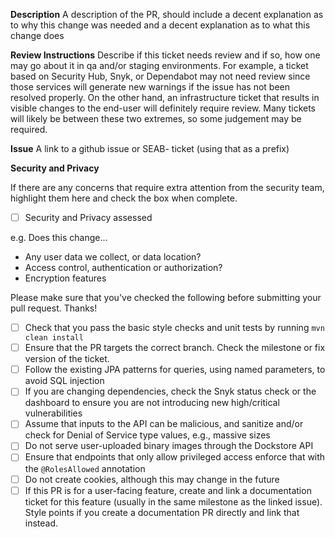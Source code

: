 **Description**
A description of the PR, should include a decent explanation as to why this change was needed and a decent explanation as to what this change does

**Review Instructions**
Describe if this ticket needs review and if so, how one may go about it in qa and/or staging environments.
For example, a ticket based on Security Hub, Snyk, or Dependabot may not need review since those services 
will generate new warnings if the issue has not been resolved properly. On the other hand, an infrastructure
ticket that results in visible changes to the end-user will definitely require review. 
Many tickets will likely be between these two extremes, so some judgement may be required.

**Issue**
A link to a github issue or SEAB- ticket (using that as a prefix)

**Security and Privacy**

If there are any concerns that require extra attention from the security team, highlight them here and check the box when complete. 

- [ ] Security and Privacy assessed

e.g. Does this change...
* Any user data we collect, or data location?
* Access control, authentication or authorization?
* Encryption features

Please make sure that you've checked the following before submitting your pull request. Thanks!

- [ ] Check that you pass the basic style checks and unit tests by running `mvn clean install`
- [ ] Ensure that the PR targets the correct branch. Check the milestone or fix version of the ticket.
- [ ] Follow the existing JPA patterns for queries, using named parameters, to avoid SQL injection
- [ ] If you are changing dependencies, check the Snyk status check or the dashboard to ensure you are not introducing new high/critical vulnerabilities
- [ ] Assume that inputs to the API can be malicious, and sanitize and/or check for Denial of Service type values, e.g., massive sizes
- [ ] Do not serve user-uploaded binary images through the Dockstore API
- [ ] Ensure that endpoints that only allow privileged access enforce that with the `@RolesAllowed` annotation
- [ ] Do not create cookies, although this may change in the future
- [ ] If this PR is for a user-facing feature, create and link a documentation ticket for this feature (usually in the same milestone as the linked issue). Style points if you create a documentation PR directly and link that instead. 
